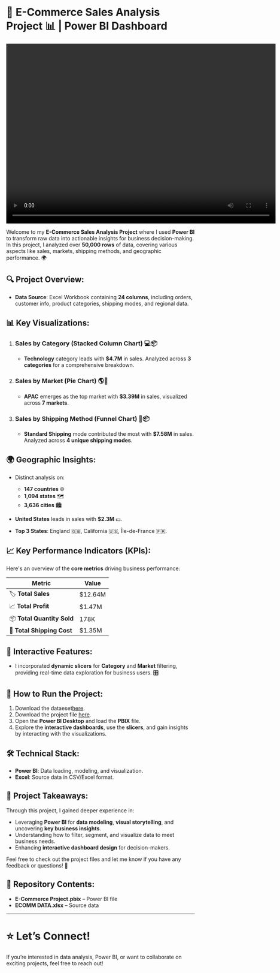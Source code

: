 # 🚀 E-Commerce Sales Analysis Project 📊 | **Power BI Dashboard**

<video width="720" height="480" controls>
  <source src="https://raw.githubusercontent.com/Analyzewithasim/E-Commerce-Sales-Analysis-Project/main/E-COMMERCE%20PROJECT.mp4" type="video/mp4">
</video>

Welcome to my **E-Commerce Sales Analysis Project** where I used **Power BI** to transform raw data into actionable insights for business decision-making. In this project, I analyzed over **50,000 rows** of data, covering various aspects like sales, markets, shipping methods, and geographic performance. 🌍

## 🔍 **Project Overview**:
- **Data Source**: Excel Workbook containing **24 columns**, including orders, customer info, product categories, shipping modes, and regional data.

## 📊 **Key Visualizations**:

1. ### **Sales by Category** (Stacked Column Chart) 💻📦
   - **Technology** category leads with **$4.7M** in sales. Analyzed across **3 categories** for a comprehensive breakdown.

2. ### **Sales by Market** (Pie Chart) 🌎🍰
   - **APAC** emerges as the top market with **$3.39M** in sales, visualized across **7 markets**.
   
3. ### **Sales by Shipping Method** (Funnel Chart) 🚚📦
   - **Standard Shipping** mode contributed the most with **$7.58M** in sales. Analyzed across **4 unique shipping modes**.
   
## 🌍 **Geographic Insights**:

- Distinct analysis on:
  - **147 countries** 🌐
  - **1,094 states** 🗺️
  - **3,636 cities** 🏙️

- **United States** leads in sales with **$2.3M** 💵.
- **Top 3 States**: England 🇬🇧, California 🇺🇸, Île-de-France 🇫🇷.
  

## 📈 **Key Performance Indicators (KPIs)**:
Here's an overview of the **core metrics** driving business performance:

| **Metric**           | **Value**   |
|----------------------|-------------|
| 🏷️ **Total Sales**        | $12.64M     |
| 📈 **Total Profit**       | $1.47M      |
| 📦 **Total Quantity Sold**| 178K        |
| 🚚 **Total Shipping Cost**| $1.35M      |


## 🎯 **Interactive Features**:
- I incorporated **dynamic slicers** for **Category** and **Market** filtering, providing real-time data exploration for business users. 🎛️

## 🚀 **How to Run the Project**:
1. Download the dataeset[here](https://github.com/Analyzewithasim/E-Commerce-Sales-Analysis-Project/blob/main/ECOMM%20DATA.xlsx).
1. Download the project file [here](https://github.com/Analyzewithasim/E-Commerce-Sales-Analysis-Project/blob/main/E-Commerce%20Project.pbix).
2. Open the **Power BI Desktop** and load the **PBIX** file.
3. Explore the **interactive dashboards**, use the **slicers**, and gain insights by interacting with the visualizations.

## 🛠️ **Technical Stack**:
- **Power BI**: Data loading, modeling, and visualization.
- **Excel**: Source data in CSV/Excel format.

## 🌟 **Project Takeaways**:
Through this project, I gained deeper experience in:
- Leveraging **Power BI** for **data modeling**, **visual storytelling**, and uncovering **key business insights**.
- Understanding how to filter, segment, and visualize data to meet business needs.
- Enhancing **interactive dashboard design** for decision-makers.

Feel free to check out the project files and let me know if you have any feedback or questions! 🎉

## 📂 **Repository Contents**:
- **E-Commerce Project.pbix** – Power BI file
- **ECOMM DATA.xlsx** – Source data

---

# ⭐ **Let’s Connect!**
If you’re interested in data analysis, Power BI, or want to collaborate on exciting projects, feel free to reach out!
